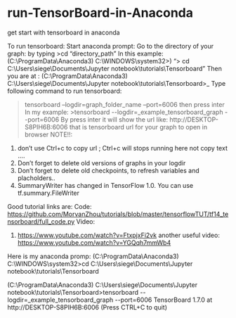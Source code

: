 # run-TensorBoard-in-Anaconda
get start with tensorboard in anaconda
 
To run tensorboard:
Start anaconda prompt:
Go to the directory of your graph: by typing  >cd “directory_path”
In this example: (C:\ProgramData\Anaconda3) C:\WINDOWS\system32>) 
“> cd C:\Users\siege\Documents\Jupyter notebook\tutorials\Tensorboard”
Then you are at : (C:\ProgramData\Anaconda3) C:\Users\siege\Documents\Jupyter notebook\tutorials\Tensorboard>_
Type following command to run tensorboard:
>tensorboard –logdir=graph_folder_name  –port=6006   then press inter
In my example: >tensorboard --logdir=_example_tensorboard_graph  --port=6006
By press inter it will show the url like: http://DESKTOP-S8PIH6B:6006 
that is tensorboard url for your graph to open in browser 
NOTE!!: 
1.	don’t use Ctrl+c to copy url ; Ctrl+c will stops running here not copy text …. 
2.	Don’t forget to delete old versions of graphs in your logdir 
3.	Don’t forget to delete old checkpoints, to refresh variables and placholders..
4.	SummaryWriter has changed in TensorFlow 1.0. You can use tf.summary.FileWriter

Good tutorial links are:
Code: https://github.com/MorvanZhou/tutorials/blob/master/tensorflowTUT/tf14_tensorboard/full_code.py
Video: 
1.	https://www.youtube.com/watch?v=FtxpjxFi2vk 
another useful video: https://www.youtube.com/watch?v=YGQqh7mmWb4


Here is my anaconda promp:
(C:\ProgramData\Anaconda3) C:\WINDOWS\system32>cd C:\Users\siege\Documents\Jupyter notebook\tutorials\Tensorboard

(C:\ProgramData\Anaconda3) C:\Users\siege\Documents\Jupyter notebook\tutorials\Tensorboard>tensorboard --logdir=_example_tensorboard_graph --port=6006
TensorBoard 1.7.0 at http://DESKTOP-S8PIH6B:6006 (Press CTRL+C to quit)
